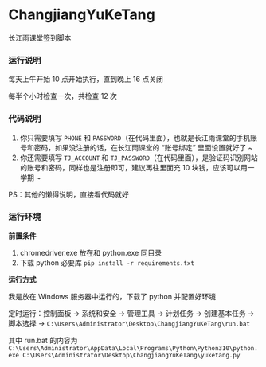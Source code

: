 # ChangjiangYuKeTang
长江雨课堂签到脚本

### 运行说明
每天上午开始 10 点开始执行，直到晚上 16 点关闭

每半个小时检查一次，共检查 12 次

### 代码说明
1. 你只需要填写 `PHONE` 和 `PASSWORD`（在代码里面），也就是长江雨课堂的手机账号和密码，如果没注册的话，在长江雨课堂的 “账号绑定” 里面设置就好了 ~
2. 你还需要填写 `TJ_ACCOUNT` 和 `TJ_PASSWORD`（在代码里面），是验证码识别网站的账号和密码，同样也是注册即可，建议再往里面充 10 块钱，应该可以用一学期 ~

PS：其他的懒得说明，直接看代码就好

### 运行环境
**前置条件**
1. chromedriver.exe 放在和 python.exe 同目录
2. 下载 python 必要库 `pip install -r requirements.txt`

**运行方式**

我是放在 Windows 服务器中运行的，下载了 python 并配置好环境

定时运行：控制面板 -> 系统和安全 -> 管理工具 -> 计划任务 -> 创建基本任务 -> 脚本选择 -> `C:\Users\Administrator\Desktop\ChangjiangYuKeTang\run.bat`

其中 run.bat 的内容为 `C:\Users\Administrator\AppData\Local\Programs\Python\Python310\python.exe C:\Users\Administrator\Desktop\ChangjiangYuKeTang\yuketang.py`
